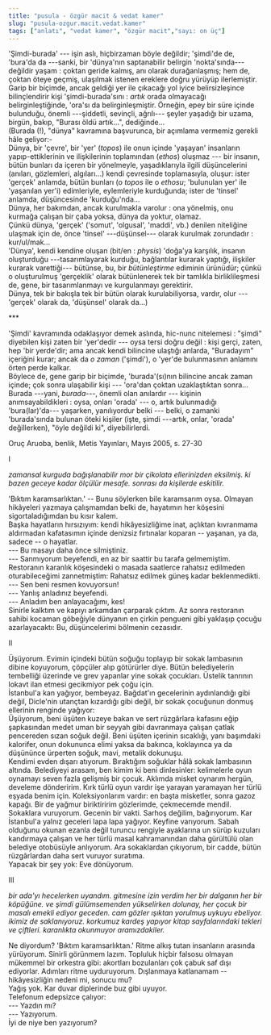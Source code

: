 ```yaml
---
title: "pusula - özgür macit & vedat kamer"
slug: "pusula-ozgur.macit.vedat.kamer"
tags: ["anlatı", "vedat kamer", "özgür macit","sayı: on üç"]
---
```

'Şimdi-burada' ­--- işin aslı, hiçbirzaman böyle değildir; 'şimdi'de de,
'bura'da da ---sanki, bir 'dünya'nın saptanabilir belirgin
'nokta'sında--- değildir yaşam : çoktan geride kalmış, anı olarak
durağanlaşmış; hem de, çoktan öteye geçmiş, ulaşılmak istenen ereklere
doğru yürüyüp ilerlemiştir. Garip bir biçimde, ancak geldiği yer ile
çıkacağı yol iyice belirsizleşince bilinçlendirir kişi
'şimdi-burada'sını : *artık* orada olmayacağı belirginleştiğinde,
'ora'sı da belirginleşmiştir. Örneğin, epey bir süre içinde bulunduğu,
önemli ---şiddetli, sevinçli, ağrılı--- şeyler yaşadığı bir uzama,
birgün, bakıp, "Burası öldü artık...", dediğinde...\
(Burada (!), "dünya" kavramına başvurunca, bir açımlama vermemiz gerekli
hâle geliyor:-\
Dünya, bir 'çevre', bir 'yer' (*topos*) ile onun içinde 'yaşayan'
insanların yapıp-ettiklerinin ve ilişkilerinin toplamından (*ethos*)
oluşmaz --- bir insanın, bütün bunları da içeren bir yönelmeyle,
yaşadıklarıyla ilgili düşüncelerini (anıları, gözlemleri, algıları...)
kendi çevresinde toplamasıyla, oluşur: ister 'gerçek' anlamda, bütün
bunları (o *topos* ile o *ethosu*; 'bulunulan yer' ile 'yaşanılan yer'i)
edimleriyle, eylemleriyle kurduğunda; ister de 'tinsel' anlamda,
düşüncesinde 'kurduğu'nda...\
Dünya, her bakımdan, ancak kurulmakla varolur : ona yönelmiş, onu
kurmağa çalışan bir çaba yoksa, dünya da yoktur, olamaz.\
Çünkü dünya, 'gerçek' ('somut', 'olgusal', 'maddi', vb.) denilen
niteliğine ulaşmak için de, önce 'tinsel' ---düşünsel--- olarak kurulmak
zorundadır : kur/ul/mak...\
'Dünya', kendi kendine oluşan (bit/en : *physis*) 'doğa'ya karşılık,
insanın oluşturduğu ---tasarımlayarak kurduğu, bağlantılar kurarak
yaptığı, ilişkiler kurarak varettiği--- bütünse, bu, bir *bütünleştirme*
ediminin ürünüdür; çünkü o oluşturulmuş 'gerçeklik' olarak bütünlenerek
tek bir tamlıkla birliklileşmesi de, gene, bir tasarımlanmayı ve
kurgulanmayı gerektirir.\
Dünya, tek bir bakışla tek bir bütün olarak kurulabiliyorsa, vardır,
olur --- 'gerçek' olarak da, 'düşünsel' olarak da...)

\*\*\*

'Şimdi' kavramında odaklaşıyor demek aslında, hic-nunc nitelemesi :
"şimdi" diyebilen kişi zaten bir 'yer'dedir --- oysa tersi doğru değil :
kişi gerçi, zaten, hep 'bir yerde'dir; ama ancak kendi bilincine
ulaştığı anlarda, "Buradayım" içeriğini kurar; ancak da *o zaman*
('şimdi'), o 'yer'de bulunmasının anlamını örten perde kalkar.\
Böylece de, gene garip bir biçimde, 'burada'(sı)nın bilincine ancak
zaman içinde; çok sonra ulaşabilir kişi --- 'ora'dan çoktan
uzaklaştıktan sonra...\
Burada ---yani, *burada*---, önemli olan anılardır --- kişinin
anımsayabildikleri : oysa, onları 'orada' --- o, artık bulunmadığı
'bura(lar)'da--- yaşarken, yanılıyordur belki --- belki, o zamanki
'burada'sında bulunan öteki kişiler (işte, şimdi ---artık, onlar,
'orada' değillerken), "öyle değildi ki", diyebilirlerdi.


Oruç Aruoba, benlik, Metis Yayınları, Mayıs 2005, s. 27-30


I

*zamansal kurguda bağışlanabilir mor bir çikolata ellerinizden eksilmiş.
ki bazen geceye kadar ölçülür mesafe. sonrası da kişilerde eskitilir.*

'Bıktım karamsarlıktan.' -- Bunu söylerken bile karamsarım oysa. Olmayan
hikâyeleri yazmaya çalışmamdan belki de, hayatımın her köşesini
sigortaladığımdan bu kısır kalem.\
Başka hayatların hırsızıyım: kendi hikâyesizliğime inat, açlıktan
kıvranmama aldırmadan kafatasımın içinde denizsiz fırtınalar koparan --
yaşanan, ya da, sadece -- o hayatlar.\
--- Bu masayı daha önce silmiştiniz.\
--- Sanmıyorum beyefendi, en az bir saattir bu tarafa gelmemiştim.\
Restoranın karanlık köşesindeki o masada saatlerce rahatsız edilmeden
oturabileceğimi zannetmiştim: Rahatsız edilmek güneş kadar
beklenmedikti.\
--- Sen beni resmen kovuyorsun!\
--- Yanlış anladınız beyefendi.\
--- Anladım ben anlayacağımı, kes!\
Sinirle kalktım ve kapıyı arkamdan çarparak çıktım. Az sonra restoranın
sahibi kocaman göbeğiyle dünyanın en çirkin pengueni gibi yaklaşıp
çocuğu azarlayacaktı: Bu, düşüncelerimi bölmenin cezasıdır.

II

Üşüyorum. Evimin içindeki bütün soğuğu toplayıp bir sokak lambasının
dibine koyuyorum, çöpçüler alıp götürürler diye. Bütün belediyelerin
tembelliği üzerinde ve grev yapanlar yine sokak çocukları. Üstelik
tanrının lokavt ilan etmesi gecikmiyor pek çoğu için.\
İstanbul'a kan yağıyor, bembeyaz. Bağdat'ın gecelerinin aydınlandığı
gibi değil, Dicle'nin utançtan kızardığı gibi değil, bir sokak çocuğunun
donmuş ellerinin renginde yağıyor:\
Üşüyorum, beni üşüten kuzeye bakan ve sert rüzgârlara kafasını eğip
şapkasından medet uman bir seyyah gibi davranmaya çalışan çatlak
pencereden sızan soğuk değil. Beni üşüten içerinin sıcaklığı, yanı
başımdaki kalorifer, onun dokununca elimi yaksa da bakınca, koklayınca
ya da düşününce ürperten soğuk, mavi, metalik dokunuşu.\
Kendimi evden dışarı atıyorum. Bıraktığım soğuklar hâlâ sokak lambasının
altında. Belediyeyi arasam, ben kimim ki beni dinlesinler: kelimelerle
oyun oynamayı seven fazla gelişmiş bir çocuk. Aklımda misket oynarım
hergün, develeme dönderirim. Kırk türlü oyun vardır işe yarayan
yaramayan her türlü eşyada benim için. Koleksiyonlarım vardır: en başta
misketler, sonra gazoz kapağı. Bir de yağmur biriktiririm gözlerimde,
çekmecemde mendil.\
Sokaklara vuruyorum. Gecenin bir vakti. Sarhoş değilim, bağırıyorum. Kar
İstanbul'a yalnız geceleri lapa lapa yağıyor. Keyfine varıyorum. Sabah
olduğunu okunan ezanla değil turuncu rengiyle ayaklarına un sürüp
kuzuları kandırmaya çalışan ve her türlü masal kahramanından daha
gürültülü olan belediye otobüsüyle anlıyorum. Ara sokaklardan çıkıyorum,
bir cadde, bütün rüzgârlardan daha sert vuruyor suratıma.\
Yapacak bir şey yok: Eve dönüyorum.

III

*bir ada'yı hecelerken uyandım. gitmesine izin verdim her bir dalganın
her bir köpüğüne. ve şimdi gülümsemenden yükselirken dolunay, her çocuk
bir masalı emekli ediyor geceden. cam gözler ışıktan yorulmuş uykuyu
ebeliyor. ikimiz de saklanıyoruz. korkumuz kardeş yapıyor kitap
sayfalarındaki tekleri ve çiftleri. karanlıkta okunmuyor aramızdakiler.*

Ne diyordum? 'Bıktım karamsarlıktan.' Ritme alkış tutan insanların
arasında yürüyorum. Sinirli görünmem lazım. Topluluk hiçbir falsosu
olmayan mükemmel bir orkestra gibi: akortları bozulanları çok çabuk saf
dışı ediyorlar. Adımları ritme uyduruyorum. Dışlanmaya katlanamam --
hikâyesizliğin nedeni mi, sonucu mu?\
Yağış yok. Kar duvar diplerinde buz gibi uyuyor.\
Telefonum edepsizce çalıyor:\
--- Yazdın mı?\
--- Yazıyorum.\
İyi de niye ben yazıyorum?
